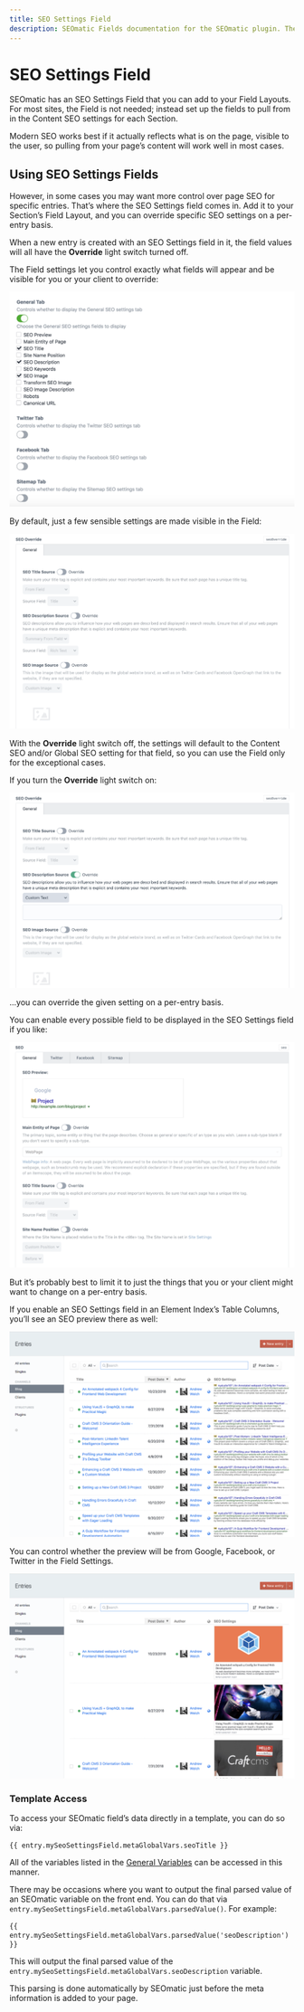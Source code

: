 ```yaml
---
title: SEO Settings Field
description: SEOmatic Fields documentation for the SEOmatic plugin. The SEOmatic plugin facilitates modern SEO best practices & implementation for Craft CMS 4.
---
```


# SEO Settings Field

SEOmatic has an SEO Settings Field that you can add to your Field Layouts. For most sites, the Field is not needed; instead set up the fields to pull from in the Content SEO settings for each Section.

Modern SEO works best if it actually reflects what is on the page, visible to the user, so pulling from your page’s content will work well in most cases.

## Using SEO Settings Fields

However, in some cases you may want more control over page SEO for specific entries. That’s where the SEO Settings field comes in. Add it to your Section’s Field Layout, and you can override specific SEO settings on a per-entry basis.

When a new entry is created with an SEO Settings field in it, the field values will all have the **Override** light switch turned off.

The Field settings let you control exactly what fields will appear and be visible for you or your client to override:

![Screenshot](./resources/screenshots/seomatic-field-settings.png)

By default, just a few sensible settings are made visible in the Field:

![Screenshot](./resources/screenshots/seomatic-field-defaults.png)

With the **Override** light switch off, the settings will default to the Content SEO and/or Global SEO setting for that field, so you can use the Field only for the exceptional cases.

If you turn the **Override** light switch on:

![Screenshot](./resources/screenshots/seomatic-field-defaults-override.png)

...you can override the given setting on a per-entry basis.

You can enable every possible field to be displayed in the SEO Settings field if you like:

![Screenshot](./resources/screenshots/seomatic-field-full.png)

But it’s probably best to limit it to just the things that you or your client might want to change on a per-entry basis.

If you enable an SEO Settings field in an Element Index’s Table Columns, you’ll see an SEO preview there as well:

![Screenshot](./resources/screenshots/seomatic-table-columns-google.png)

You can control whether the preview will be from Google, Facebook, or Twitter in the Field Settings.

![Screenshot](./resources/screenshots/seomatic-table-columns-facebook.png)

### Template Access

To access your SEOmatic field’s data directly in a template, you can do so via:

```twig
{{ entry.mySeoSettingsField.metaGlobalVars.seoTitle }}
```

All of the variables listed in the [General Variables](./using.html#general-variables) can be accessed in this manner.

There may be occasions where you want to output the final parsed value of an SEOmatic variable on the front end. You can do that via `entry.mySeoSettingsField.metaGlobalVars.parsedValue()`. For example:

```twig
{{ entry.mySeoSettingsField.metaGlobalVars.parsedValue('seoDescription') }}
```

This will output the final parsed value of the `entry.mySeoSettingsField.metaGlobalVars.seoDescription` variable.

This parsing is done automatically by SEOmatic just before the meta information is added to your page.

